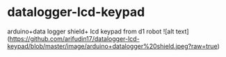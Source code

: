 # datalogger-lcd-keypad
arduino+data logger shield+ lcd keypad from d1 robot
![alt text] (https://github.com/arifudin17/datalogger-lcd-keypad/blob/master/image/arduino+datalogger%20shield.jpeg?raw=true)
      
